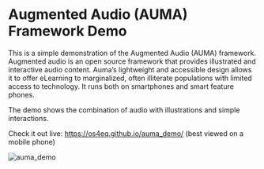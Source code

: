 # Augmented Audio (AUMA) Framework Demo

This is a simple demonstration of the Augmented Audio (AUMA) framework. Augmented audio is an open source framework that provides illustrated and interactive audio content. Auma’s lightweight and accessible design allows it to offer eLearning to marginalized, often illiterate populations with limited access to technology. It runs both on smartphones and smart feature phones.

The demo shows the combination of audio with illustrations and simple interactions.

Check it out live: https://os4eq.github.io/auma_demo/ (best viewed on a mobile phone)

![auma_demo](https://user-images.githubusercontent.com/32398058/161961133-93c24361-14f3-4f03-ae22-43f3a6acca76.jpg)
